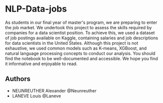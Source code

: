 # NLP-Data-jobs

As students in our final year of master's program, we are preparing to enter the job market. We undertook this project to assess the skills required by companies for a data scientist position. To achieve this, we used a dataset of job postings available on Kaggle, containing salaries and job descriptions for data scientists in the United States. Although this project is not exhaustive, we used common models such as K-means, XGBoost, and natural language processing concepts to conduct our analysis. You should find the notebook to be well-documented and accessible. We hope you find it informative and enjoyable to read.

## Authors

- NEUNREUTHER Alexander @Neunreuther
- LANEVE Louis @Laneve

